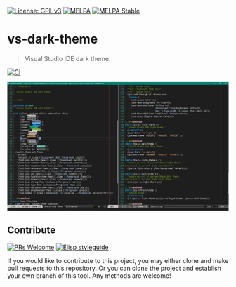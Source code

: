[![License: GPL v3](https://img.shields.io/badge/License-GPL%20v3-blue.svg)](https://www.gnu.org/licenses/gpl-3.0)
[![MELPA](https://melpa.org/packages/vs-dark-theme-badge.svg)](https://melpa.org/#/vs-dark-theme)
[![MELPA Stable](https://stable.melpa.org/packages/vs-dark-theme-badge.svg)](https://stable.melpa.org/#/vs-dark-theme)

# vs-dark-theme
> Visual Studio IDE dark theme.

[![CI](https://github.com/emacs-vs/vs-dark-theme/actions/workflows/test.yml/badge.svg)](https://github.com/emacs-vs/vs-dark-theme/actions/workflows/test.yml)

<p align="center">
  <img src="./etc/vs-dark-theme.png"/>
</p>

## Contribute

[![PRs Welcome](https://img.shields.io/badge/PRs-welcome-brightgreen.svg)](http://makeapullrequest.com)
[![Elisp styleguide](https://img.shields.io/badge/elisp-style%20guide-purple)](https://github.com/bbatsov/emacs-lisp-style-guide)

If you would like to contribute to this project, you may either 
clone and make pull requests to this repository. Or you can 
clone the project and establish your own branch of this tool. 
Any methods are welcome!
